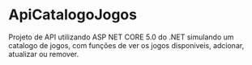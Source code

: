 # ApiCatalogoJogos

Projeto de API utilizando ASP NET CORE 5.0 do .NET simulando um catalogo de jogos, com funções de ver os jogos disponiveis, adcionar, atualizar ou remover.

